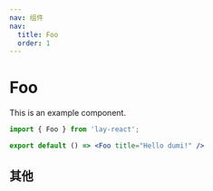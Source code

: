 ```yaml
---
nav: 组件
nav:
  title: Foo
  order: 1
---
```




# Foo

This is an example component.

```jsx
import { Foo } from 'lay-react';

export default () => <Foo title="Hello dumi!" />
```

## 其他
